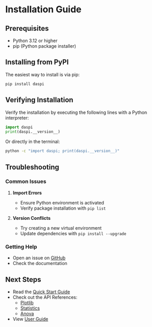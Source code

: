 
# Installation Guide

## Prerequisites

- Python 3.12 or higher
- pip (Python package installer)

## Installing from PyPI

The easiest way to install is via pip:

``` bash
pip install daspi
```

## Verifying Installation

Verify the installation by executing the following lines with a Python interpreter:

``` py
import daspi
print(daspi.__version__)
```

Or directly in the terminal:

``` bash
python -c "import daspi; print(daspi.__version__)" 
```

## Troubleshooting

### Common Issues

1. **Import Errors**
    - Ensure Python environment is activated
    - Verify package installation with `pip list`

2. **Version Conflicts**
    - Try creating a new virtual environment
    - Update dependencies with `pip install --upgrade`

### Getting Help

- Open an issue on [GitHub](https://github.com/j4ggr/DaSPi/issues)
- Check the documentation

## Next Steps

- Read the [Quick Start Guide](index.md)
- Check out the API References:
    - [Plotlib](../plotlib/chart/index.md)
    - [Statistics](../statistics/hypothesis/index.md)
    - [Anova](../anova/index.md)
- View [User Guide](../user_guide/index.md)
